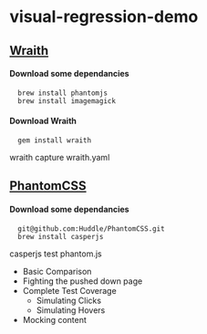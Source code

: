 # visual-regression-demo

## [Wraith](https://github.com/BBC-News/wraith)


#### Download some dependancies
```
  brew install phantomjs
  brew install imagemagick
```

#### Download Wraith
```
  gem install wraith
```

wraith capture wraith.yaml





## [PhantomCSS](https://github.com/Huddle/PhantomCSS)

#### Download some dependancies
```
  git@github.com:Huddle/PhantomCSS.git
  brew install casperjs
```
casperjs test phantom.js

- Basic Comparison
- Fighting the pushed down page
- Complete Test Coverage
  -  Simulating Clicks
  -  Simulating Hovers
- Mocking content
